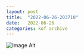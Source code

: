 ```yaml
---
layout:	post
title:	"2022-06-26-203710"
date:	2022-06-26
categories:	kof archive
---
```


![Image Alt](https://k0f.github.io/assets/2022-06-26-203710.jpg)
